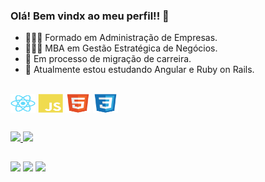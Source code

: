 ### Olá! Bem vindx ao meu perfil!! 👋

- 👨🏻‍🎓 Formado em Administração de Empresas.
- 👨🏻‍🎓 MBA em Gestão Estratégica de Negócios.
- 🔭 Em processo de migração de carreira.
- 🌱 Atualmente estou estudando Angular e Ruby on Rails.


<div style="display: inline_block"><br> 
  <img align="center" alt="Matheus-React" height="30" width="40" src="https://raw.githubusercontent.com/devicons/devicon/master/icons/react/react-original.svg">
  <img align="center" alt="Matheus-Js" height="30" width="40" src="https://raw.githubusercontent.com/devicons/devicon/master/icons/javascript/javascript-plain.svg">
  <img align="center" alt="Matheus-HTML" height="30" width="40" src="https://raw.githubusercontent.com/devicons/devicon/master/icons/html5/html5-original.svg">
  <img align="center" alt="Matheus-CSS" height="30" width="40" src="https://raw.githubusercontent.com/devicons/devicon/master/icons/css3/css3-original.svg">
</div>

##

<div>
  <a href="https://github.com/Matheussgsilva">
  <img height="160em" src="https://github-readme-stats.vercel.app/api?username=Matheussgsilva&show_icons=true&theme=dark&include_all_commits=true&count_private=true"/>
  <img height="160em" src="https://github-readme-stats.vercel.app/api/top-langs/?username=Matheussgsilva&layout=compact&langs_count=7&theme=dark"/>
</div>
  
  
##
  
<div> 
  <a href="https://instagram.com/matheus.sgsilva" target="_blank"><img src="https://img.shields.io/badge/-@matheus.sgsilva-%23E4405F?style=for-the-badge&logo=instagram&logoColor=white" target="_blank"></a>
  <a href = "mailto:matheussgsilva@hotmail.com"><img src="https://img.shields.io/badge/matheussgsilva@hotmail.com-0078D4?style=for-the-badge&logo=microsoft-outlook&logoColor=white" target="_blank"></a>
  <a href="https://www.linkedin.com/in/matheus-sgsilva" target="_blank"><img src="https://img.shields.io/badge/matheus-sgsilva-%230077B5?style=for-the-badge&logo=linkedin&logoColor=white" target="_blank"></a> 
</div>
  <!--
  ![Snake animation](https://github.com/Matheussgsilva/Matheussgsilva/blob/output/github-contribution-grid-snake.svg)
 -->
